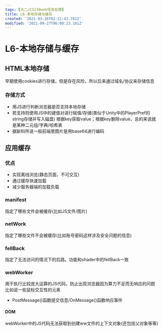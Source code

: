 ```yaml
---
tags: [大二/CS230web信息处理]
title: L6-本地存储与缓存
created: '2021-03-26T02:21:43.762Z'
modified: '2021-09-27T06:08:23.181Z'
---
```


# L6-本地存储与缓存
## HTML本地存储
早期使用cookies进行存储，但是存在风险，所以后来通过域名/协议来存储信息
### 存储方式
- 用JS进行判断浏览器是否支持本地存储
- 若支持则使用JS中的键值对进行赋值/存储(类似于Unity中的PlayerPref的string存储并写入磁盘)
根据key获取value；根据key删除value，总的来说就是某种二元组/字典/哈希表
- 据新科所说一般前端里图片是用base64进行编码

## 应用缓存
### 优点
- 实现离线浏览(静态页面，不可交互)
- 通过缓存快速加载
- 减少服务器端的加载负载
### manifest
指定了哪些文件会被缓存(比如JS文件/图片)
### netWork
指定了哪些文件不会被缓存(比如账号密码这样涉及安全问题的信息)
### fellBack
指定了无法访问的情况下的后路。功能和shader中的fellBack一致
### webWorker
用于执行比较庞大运算的JS代码，防止出现浏览器因为算力不足而无响应的问题
比如说一些鼠标交互性的元素
- PostMessage()函数提交信息/OnMessage()函数响应事件
#### DOM
webWorker中的JS代码无法获取到创建ww文件的上下文对象(还包括父对象等等)

